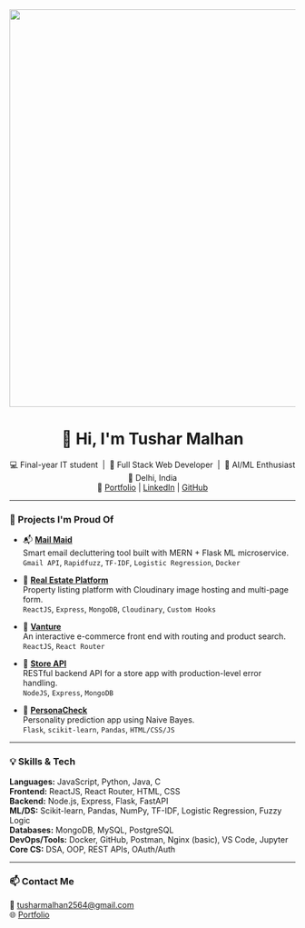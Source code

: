 <img src="./assets/tushar-header.gif" width="700" height="auto" />

<div align="center">

# 👋 Hi, I'm Tushar Malhan

💻 Final-year IT student &nbsp;|&nbsp; 🔧 Full Stack Web Developer &nbsp;|&nbsp; 🧠 AI/ML Enthusiast  
📍 Delhi, India  
🔗 <a href="https://abratm.github.io/Portfolio">Portfolio</a> | <a href="https://linkedin.com/in/tushar-malhan-9998ab256">LinkedIn</a> | <a href="https://github.com/AbraTM">GitHub</a>

</div>


---

### 🚀 Projects I'm Proud Of

- 📬 [**Mail Maid**](https://github.com/AbraTM/MailMaid)  
  Smart email decluttering tool built with MERN + Flask ML microservice.  
  `Gmail API`, `Rapidfuzz`, `TF-IDF`, `Logistic Regression`, `Docker`

- 🏡 [**Real Estate Platform**](https://github.com/AbraTM/real-estate)  
  Property listing platform with Cloudinary image hosting and multi-page form.  
  `ReactJS`, `Express`, `MongoDB`, `Cloudinary`, `Custom Hooks`

- 🛒 [**Vanture**](https://vanture-01.netlify.app/)  
  An interactive e-commerce front end with routing and product search.  
  `ReactJS`, `React Router`

- 🔗 [**Store API**](https://github.com/AbraTM/StoreAPI)  
  RESTful backend API for a store app with production-level error handling.  
  `NodeJS`, `Express`, `MongoDB`

- 🧠 [**PersonaCheck**](https://personacheck.onrender.com/)  
  Personality prediction app using Naive Bayes.  
  `Flask`, `scikit-learn`, `Pandas`, `HTML/CSS/JS`

---

### 💡 Skills & Tech

**Languages:** JavaScript, Python, Java, C  
**Frontend:** ReactJS, React Router, HTML, CSS  
**Backend:** Node.js, Express, Flask, FastAPI  
**ML/DS:** Scikit-learn, Pandas, NumPy, TF-IDF, Logistic Regression, Fuzzy Logic  
**Databases:** MongoDB, MySQL, PostgreSQL  
**DevOps/Tools:** Docker, GitHub, Postman, Nginx (basic), VS Code, Jupyter  
**Core CS:** DSA, OOP, REST APIs, OAuth/Auth

---

### 📫 Contact Me

📧 [tusharmalhan2564@gmail.com](mailto:tusharmalhan2564@gmail.com)  
🌐 [Portfolio](https://abratm.github.io/Portfolio)

